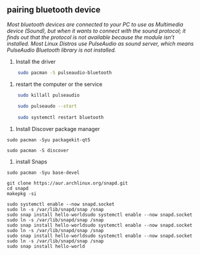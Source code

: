 ## pairing bluetooth device 
_Most bluetooth devices are connected to your PC to use as Multimedia device (Sound), but when it wants to connect with the sound protocol; it finds out that the protocol is not available because the module isn’t installed. Most Linux Distros use PulseAudio as sound server, which means PulseAudio Bluetooth library is not installed._

1. Install the driver
```sh
    sudo pacman -S pulseaudio-bluetooth
```
1. restart the computer or the service
```sh
    sudo killall pulseaudio 
 
    sudo pulseaudo --start
	
    sudo systemctl restart bluetooth
```

1. Install Discover package manager

```
sudo pacman -Syu packagekit-qt5

sudo pacman -S discover

```
1. install Snaps
```
sudo pacman -Syu base-devel

git clone https://aur.archlinux.org/snapd.git
cd snapd 
makepkg -si

sudo systemctl enable --now snapd.socket
sudo ln -s /var/lib/snapd/snap /snap
sudo snap install hello-worldsudo systemctl enable --now snapd.socket
sudo ln -s /var/lib/snapd/snap /snap
sudo snap install hello-worldsudo systemctl enable --now snapd.socket
sudo ln -s /var/lib/snapd/snap /snap
sudo snap install hello-worldsudo systemctl enable --now snapd.socket
sudo ln -s /var/lib/snapd/snap /snap
sudo snap install hello-world

```
